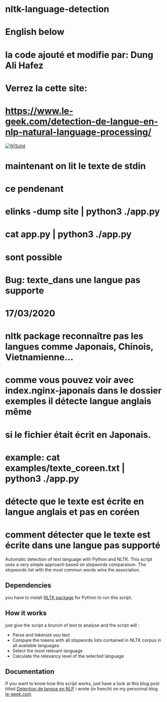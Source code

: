 # nltk-language-detection
# English below
# la code ajouté et modifie par: Dung Ali Hafez
# Verrez la cette site:
# https://www.le-geek.com/detection-de-langue-en-nlp-natural-language-processing/



[![N|Solid](http://www.le-geek.com/wp-content/uploads/2017/02/geek.png)](https://www.le-geek.com/)

##  
# maintenant on lit le texte de stdin
# ce pendenant
# elinks -dump site | python3 ./app.py 
# cat app.py | python3 ./app.py
# sont possible
#
#
#  
# Bug: texte_dans une langue pas supporte
# 17/03/2020
# nltk package reconnaître pas les langues comme Japonais, Chinois, Vietnamienne...
# comme vous pouvez voir avec index.nginx-japonais dans le dossier exemples il détecte langue anglais même
# si le fichier était écrit en Japonais.
# example: cat examples/texte_coreen.txt | python3 ./app.py 
#
# détecte que le texte est écrite en langue anglais et pas en coréen
# comment détecter que le texte est écrite dans une langue pas supporté




Automatic detection of text language with Python and NLTK.
This script uses a very simple approach based on stopwords comparaison. The stopwords list with the most commun words wins the association.
## Dependencies
you have to install [NLTK package](http://www.nltk.org/api/nltk.html) for Python to run this script.

## How it works
just give the script a brunch of text to analyse and the script will :
  - Parse and tokenize you text
  - Compare the tokens with all stopwords lists contained in NLTK corpus in all available languages
  - Select the most relevant language
  - Calculate the relevancy level of the selected language

## Documentation
If you want to know how this script works, just have a look at this blog post titled [Detection de langue en NLP](https://www.le-geek.com/detection-de-langue-en-nlp-natural-language-processing/) i wrote (in french) on my personnal blog [le-geek.com](https://www.le-geek.com/)
